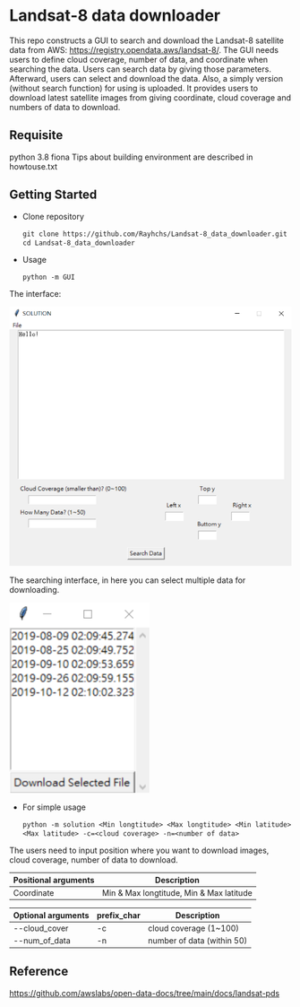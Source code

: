# Landsat-8 data downloader
This repo constructs a GUI to search and download the Landsat-8 satellite data from AWS: https://registry.opendata.aws/landsat-8/.  The GUI needs users to define cloud coverage, number of data, and coordinate when searching the data. Users can search data by giving those parameters. Afterward, users can select and download the data. Also, a simply version (without search function) for using is uploaded. It provides users to download latest satellite images from giving coordinate, cloud coverage and numbers of data to download.

## Requisite
python 3.8
fiona
Tips about building environment are described in howtouse.txt

## Getting Started
* Clone repository

      git clone https://github.com/Rayhchs/Landsat-8_data_downloader.git
      cd Landsat-8_data_downloader
      
* Usage

      python -m GUI
      
 The interface:
 
 <img src="https://github.com/Rayhchs/Landsat-8_data_downloader/blob/main/GUI_ex.png" alt="Editor" width="600" title="GUI">
 
 The searching interface, in here you can select multiple data for downloading.
 
 <img src="https://github.com/Rayhchs/Landsat-8_data_downloader/blob/main/GUI_ex2.png" alt="Editor" width="250" title="Searching panel">
      
* For simple usage

      python -m solution <Min longtitude> <Max longtitude> <Min latitude> <Max latitude> -c=<cloud coverage> -n=<number of data>
  
 The users need to input position where you want to download images, cloud coverage, number of data to download.
 
 
 | Positional arguments | Description |
 | ------------- | ------------- |
 | Coordinate | Min & Max longtitude, Min & Max latitude |
 
 | Optional arguments | prefix_char | Description |
 | ------------- | ------------- |------------- |
 | --cloud_cover | -c | cloud coverage (1~100) |
 | --num_of_data | -n | number of data (within 50) |
 
 ## Reference
 
 https://github.com/awslabs/open-data-docs/tree/main/docs/landsat-pds
